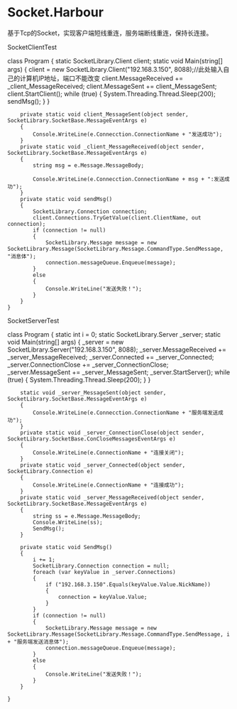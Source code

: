 # Socket.Harbour
基于Tcp的Socket，实现客户端短线重连，服务端断线重连，保持长连接。

SocketClientTest

class Program
    {
        static SocketLibrary.Client client;
        static void Main(string[] args)
        {
            client = new SocketLibrary.Client("192.168.3.150", 8088);//此处输入自己的计算机IP地址，端口不能改变
            client.MessageReceived += _client_MessageReceived;
            client.MessageSent += client_MessageSent;
            client.StartClient();
            while (true)
            {
                System.Threading.Thread.Sleep(200);
                sendMsg();
            }
        }

        private static void client_MessageSent(object sender, SocketLibrary.SocketBase.MessageEventArgs e)
        {
            Console.WriteLine(e.Connecction.ConnectionName + "发送成功");
        }
        private static void _client_MessageReceived(object sender, SocketLibrary.SocketBase.MessageEventArgs e)
        {
            string msg = e.Message.MessageBody;

            Console.WriteLine(e.Connecction.ConnectionName + msg + ":发送成功");
        }
        private static void sendMsg()
        {
            SocketLibrary.Connection connection;
            client.Connections.TryGetValue(client.ClientName, out connection);
            if (connection != null)
            {
                SocketLibrary.Message message = new SocketLibrary.Message(SocketLibrary.Message.CommandType.SendMessage, "消息体");
                connection.messageQueue.Enqueue(message);
            }
            else
            {
                Console.WriteLine("发送失败！");
            }
        }
    }
  
  SocketServerTest  
   
 class Program
    {
        static int i = 0;
        static SocketLibrary.Server _server;
        static void Main(string[] args)
        {
            _server = new SocketLibrary.Server("192.168.3.150", 8088);
            _server.MessageReceived += _server_MessageReceived;
            _server.Connected += _server_Connected;
            _server.ConnectionClose += _server_ConnectionClose;
            _server.MessageSent += _server_MessageSent;
            _server.StartServer();
            while (true)
            {
                System.Threading.Thread.Sleep(200);
            }
        }

        static void _server_MessageSent(object sender, SocketLibrary.SocketBase.MessageEventArgs e)
        {
            Console.WriteLine(e.Connecction.ConnectionName + "服务端发送成功");
        }
        private static void _server_ConnectionClose(object sender, SocketLibrary.SocketBase.ConCloseMessagesEventArgs e)
        {
            Console.WriteLine(e.ConnectionName + "连接关闭");
        }
        private static void _server_Connected(object sender, SocketLibrary.Connection e)
        {
            Console.WriteLine(e.ConnectionName + "连接成功");
        }
        private static void _server_MessageReceived(object sender, SocketLibrary.SocketBase.MessageEventArgs e)
        {
            string ss = e.Message.MessageBody;
            Console.WriteLine(ss);
            SendMsg();
        }

        private static void SendMsg()
        {
            i += 1;
            SocketLibrary.Connection connection = null;
            foreach (var keyValue in _server.Connections)
            {
                if ("192.168.3.150".Equals(keyValue.Value.NickName))
                {
                    connection = keyValue.Value;
                }
            }
            if (connection != null)
            {
                SocketLibrary.Message message = new SocketLibrary.Message(SocketLibrary.Message.CommandType.SendMessage, i + "服务端发送消息体");
                connection.messageQueue.Enqueue(message);
            }
            else
            {
                Console.WriteLine("发送失败！");
            }
        }

    }
